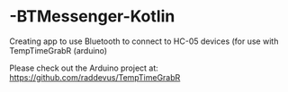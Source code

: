 # -BTMessenger-Kotlin
Creating app to use Bluetooth to connect to HC-05 devices (for use with TempTimeGrabR (arduino)

Please check out the Arduino project at: https://github.com/raddevus/TempTimeGrabR
